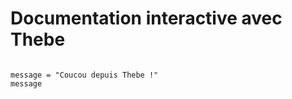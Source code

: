 
# Documentation interactive avec Thebe

```{thebe-config}

message = "Coucou depuis Thebe !"
message

